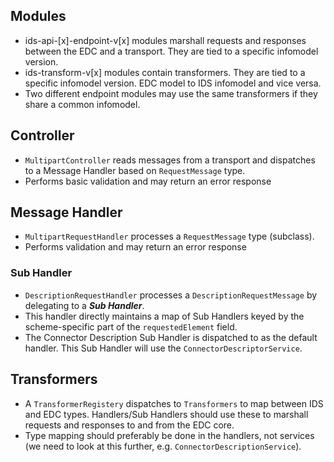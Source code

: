 ## Modules
- ids-api-[x]-endpoint-v[x] modules marshall requests and responses between the EDC and a transport. They are tied to a specific infomodel version.
- ids-transform-v[x] modules contain transformers. They are tied to a specific infomodel version. EDC model to IDS infomodel and vice versa.
- Two different endpoint modules may use the same transformers if they share a common infomodel.

## Controller
- `MultipartController` reads messages from a transport and dispatches to a Message Handler based on `RequestMessage` type.
- Performs basic validation and may return an error response

## Message Handler
- `MultipartRequestHandler` processes a `RequestMessage` type (subclass).
- Performs validation and may return an error response

### Sub Handler
- `DescriptionRequestHandler` processes a `DescriptionRequestMessage` by delegating to a _**Sub Handler**_. 
- This handler directly maintains a map of Sub Handlers keyed by the scheme-specific part of the `requestedElement` field.
- The Connector Description Sub Handler is dispatched to as the default handler. This Sub Handler will use the `ConnectorDescriptorService`.

## Transformers
- A `TransformerRegistery` dispatches to `Transformers` to map between IDS and EDC types. Handlers/Sub Handlers should use these to marshall requests and responses to and from the 
  EDC core.
- Type mapping should preferably be done in the handlers, not services (we need to look at this further, e.g. `ConnectorDescriptionService`). 
